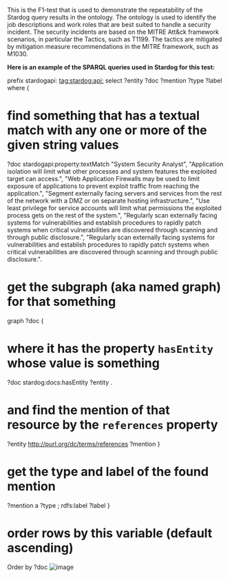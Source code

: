 This is the F1-test that is used to demonstrate the repeatability of the Stardog query results in the ontology. 
The ontology is used to identify the job descriptions and work roles that are best suited to handle a security incident.
The security incidents are based on the MITRE Att&ck framework scenarios, in particular the Tactics, such as T1199. 
The tactics are mitigated by mitigation measure recommendations in the MITRE framework, such as M1030.

**Here is an example of the SPARQL queries used in Stardog for this test:**

prefix stardogapi: <tag:stardog:api:>
select ?entity ?doc ?mention ?type ?label where {
# find something that has a textual match with any one or more of the given string values
?doc stardogapi:property:textMatch 
  "System Security Analyst",
  "Application isolation will limit what other processes and system features the exploited target can access.",
  "Web Application Firewalls may be used to limit exposure of applications to prevent exploit traffic from reaching the application.",
  "Segment externally facing servers and services from the rest of the network with a DMZ or on separate hosting infrastructure.",
  "Use least privilege for service accounts will limit what permissions the exploited process gets on the rest of the system.",
  "Regularly scan externally facing systems for vulnerabilities and establish procedures to rapidly patch systems when critical vulnerabilities are discovered through scanning and through public disclosure.",
  "Regularly scan externally facing systems for vulnerabilities and establish procedures to rapidly patch systems when critical vulnerabilities are discovered through scanning and through public disclosure.".
# get the subgraph (aka named graph) for that something
graph ?doc  {
# where it has the property `hasEntity` whose value is something
?doc stardog:docs:hasEntity ?entity .
# and find the mention of that resource by the `references` property
?entity <http://purl.org/dc/terms/references> ?mention }
# get the type and label of the found mention
?mention a ?type ; rdfs:label ?label }
# order rows by this variable (default ascending)
Order by ?doc
![image](https://user-images.githubusercontent.com/12799898/116684285-c9b52f00-a97e-11eb-8d56-c4044e40ec4b.png)
